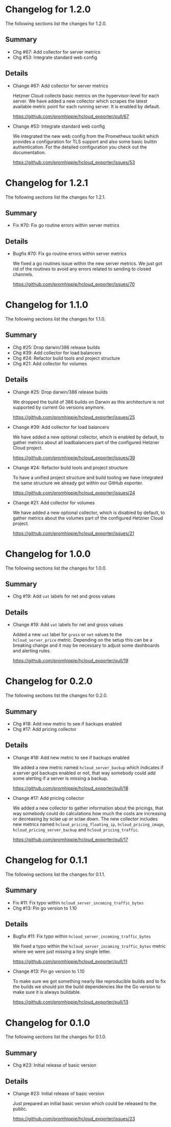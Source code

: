 # Changelog for 1.2.0

The following sections list the changes for 1.2.0.

## Summary

 * Chg #67: Add collector for server metrics
 * Chg #53: Integrate standard web config

## Details

 * Change #67: Add collector for server metrics

   Hetzner Cloud collects basic metrics on the hypervisor-level for each server. We have added a
   new collector which scrapes the latest available metric point for each running server. It is
   enabled by default.

   https://github.com/promhippie/hcloud_exporter/pull/67

 * Change #53: Integrate standard web config

   We integrated the new web config from the Prometheus toolkit which provides a configuration
   for TLS support and also some basic builtin authentication. For the detailed configuration
   you check out the documentation.

   https://github.com/promhippie/hcloud_exporter/issues/53


# Changelog for 1.2.1

The following sections list the changes for 1.2.1.

## Summary

 * Fix #70: Fix go routine errors within server metrics

## Details

 * Bugfix #70: Fix go routine errors within server metrics

   We fixed a go routines issue within the new server metrics. We just got rid of the routines to
   avoid any errors related to sending to closed channels.

   https://github.com/promhippie/hcloud_exporter/issues/70


# Changelog for 1.1.0

The following sections list the changes for 1.1.0.

## Summary

 * Chg #25: Drop darwin/386 release builds
 * Chg #39: Add collector for load balancers
 * Chg #24: Refactor build tools and project structure
 * Chg #21: Add collector for volumes

## Details

 * Change #25: Drop darwin/386 release builds

   We dropped the build of 386 builds on Darwin as this architecture is not supported by current Go
   versions anymore.

   https://github.com/promhippie/hcloud_exporter/issues/25

 * Change #39: Add collector for load balancers

   We have added a new optional collector, which is enabled by default, to gather metrics about all
   loadbalancers part of the configured Hetzner Cloud project.

   https://github.com/promhippie/hcloud_exporter/issues/39

 * Change #24: Refactor build tools and project structure

   To have a unified project structure and build tooling we have integrated the same structure we
   already got within our GitHub exporter.

   https://github.com/promhippie/hcloud_exporter/issues/24

 * Change #21: Add collector for volumes

   We have added a new optional collector, which is disabled by default, to gather metrics about
   the volumes part of the configured Hetzner Cloud project.

   https://github.com/promhippie/hcloud_exporter/issues/21


# Changelog for 1.0.0

The following sections list the changes for 1.0.0.

## Summary

 * Chg #19: Add `vat` labels for net and gross values

## Details

 * Change #19: Add `vat` labels for net and gross values

   Added a new `vat` label for `gross` or `net` values to the `hcloud_server_price` metric.
   Depending on the setup this can be a breaking change and it may be necessary to adjust some
   dashboards and alerting rules.

   https://github.com/promhippie/hcloud_exporter/pull/19


# Changelog for 0.2.0

The following sections list the changes for 0.2.0.

## Summary

 * Chg #18: Add new metric to see if backups enabled
 * Chg #17: Add pricing collector

## Details

 * Change #18: Add new metric to see if backups enabled

   We added a new metric named `hcloud_server_backup` which indicates if a server got backups
   enabled or not, that way somebody could add some alerting if a server is missing a backup.

   https://github.com/promhippie/hcloud_exporter/pull/18

 * Change #17: Add pricing collector

   We added a new collector to gather information about the pricings, that way somebody could do
   calculations how much the costs are increasing or decreasing by sclae up or sclae down. The new
   collector includes new metrics named `hcloud_pricing_floating_ip`,
   `hcloud_pricing_image`, `hcloud_pricing_server_backup` and
   `hcloud_pricing_traffic`.

   https://github.com/promhippie/hcloud_exporter/pull/17


# Changelog for 0.1.1

The following sections list the changes for 0.1.1.

## Summary

 * Fix #11: Fix typo within `hcloud_server_incoming_traffic_bytes`
 * Chg #13: Pin go version to 1.10

## Details

 * Bugfix #11: Fix typo within `hcloud_server_incoming_traffic_bytes`

   We fixed a typo within the `hcloud_server_incoming_traffic_bytes` metric where we were just
   missing a tiny single letter.

   https://github.com/promhippie/hcloud_exporter/pull/11

 * Change #13: Pin go version to 1.10

   To make sure we got something nearly like reproducible builds and to fix the builds we should pin
   the build dependencies like the Go version to make sure it is always buildable.

   https://github.com/promhippie/hcloud_exporter/pull/13


# Changelog for 0.1.0

The following sections list the changes for 0.1.0.

## Summary

 * Chg #23: Initial release of basic version

## Details

 * Change #23: Initial release of basic version

   Just prepared an initial basic version which could be released to the public.

   https://github.com/promhippie/hcloud_exporter/issues/23


